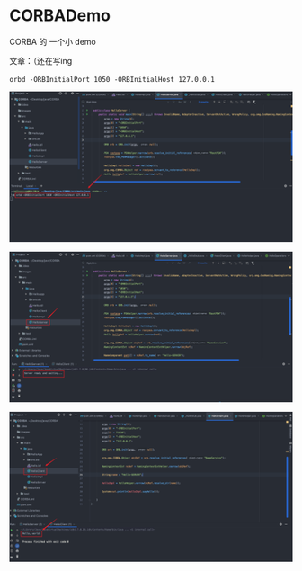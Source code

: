 # CORBADemo
CORBA 的 一个小 demo

文章：（还在写ing

`orbd -ORBInitialPort 1050 -ORBInitialHost 127.0.0.1`

![01](./images/01.png)

![02](./images/02.png)

![03](./images/03.png)
